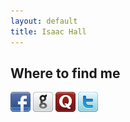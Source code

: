 ```yaml
---
layout: default
title: Isaac Hall
---
```


## Where to find me

<div class="social-list">
  <a href="http://facebook.com/isaachall"><img src="/img/social/32px/facebook.png" width="32" height="32" alt="facebook"></a>
  <a href="http://github.com/isaachall"><img src="/img/social/32px/github.png" width="32" height="32" alt="GitHub"></a>
  <a href="http://quora.com/Isaac-Hall"><img src="/img/social/32px/quora.png" width="32" height="32" alt="Quora"></a>
  <a href="http://twitter.com/isaachall"><img src="/img/social/32px/twitter.png" width="32" height="32" alt="Twitter"></a>
</div>

